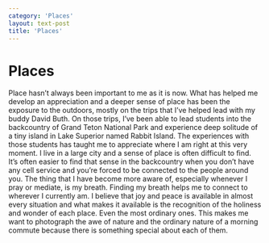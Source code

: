 ```yaml
---
category: 'Places'
layout: text-post
title: 'Places'
---
```

# Places
Place hasn’t always been important to me as it is now. What has helped me develop an appreciation and a deeper sense of place has been the exposure to the outdoors, mostly on the trips that I’ve helped lead with my buddy David Buth. On those trips, I’ve been able to lead students into the backcountry of Grand Teton National Park and experience deep solitude of a tiny island in Lake Superior named Rabbit Island. The experiences with those students has taught me to appreciate where I am right at this very moment. I live in a large city and a sense of place is often difficult to find. It’s often easier to find that sense in the backcountry when you don’t have any cell service and you’re forced to be connected to the people around you. The thing that I have become more aware of, especially whenever I pray or mediate, is my breath. Finding my breath helps me to connect to wherever I currently am. I believe that joy and peace is available in almost every situation and what makes it available is the recognition of the holiness and wonder of each place. Even the most ordinary ones. This makes me want to photograph the awe of nature and the ordinary nature of a morning commute because there is something special about each of them.